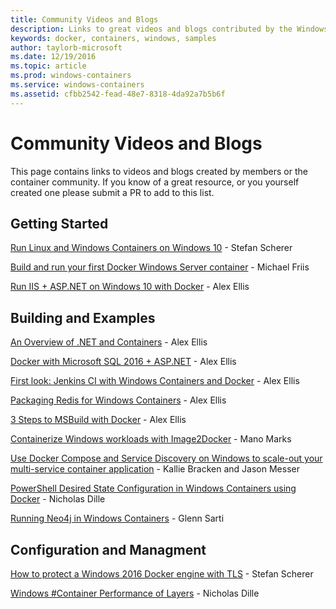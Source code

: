 ```yaml
---
title: Community Videos and Blogs
description: Links to great videos and blogs contributed by the Windows container community
keywords: docker, containers, windows, samples 
author: taylorb-microsoft
ms.date: 12/19/2016
ms.topic: article
ms.prod: windows-containers
ms.service: windows-containers
ms.assetid: cfbb2542-fead-48e7-8318-4da92a7b5b6f
---
```


# Community Videos and Blogs
This page contains links to videos and blogs created by members or the container community.  If you know of a great resource, or you yourself created one please submit a PR to add to this list.

## Getting Started
[Run Linux and Windows Containers on Windows 10](https://stefanscherer.github.io/run-linux-and-windows-containers-on-windows-10/) - Stefan Scherer

[Build and run your first Docker Windows Server container](https://blog.docker.com/2016/09/build-your-first-docker-windows-server-container/) - Michael Friis

[Run IIS + ASP.NET on Windows 10 with Docker](http://blog.alexellis.io/run-iis-asp-net-on-windows-10-with-docker/) - Alex Ellis


## Building and Examples
[An Overview of .NET and Containers](http://blog.alexellis.io/docker-dotnet-containers/) - Alex Ellis

[Docker with Microsoft SQL 2016 + ASP.NET](http://blog.alexellis.io/docker-does-sql2016-aspnet/) - Alex Ellis

[First look: Jenkins CI with Windows Containers and Docker](http://blog.alexellis.io/continuous-integration-docker-windows-containers/)  - Alex Ellis

[Packaging Redis for Windows Containers](http://blog.alexellis.io/packaging-windows-containers/) - Alex Ellis

[3 Steps to MSBuild with Docker](http://blog.alexellis.io/3-steps-to-msbuild-with-docker/) - Alex Ellis

[Containerize Windows workloads with Image2Docker](https://blog.docker.com/2016/10/containerize-windows-workloads-image2docker/) - Mano Marks

[Use Docker Compose and Service Discovery on Windows to scale-out your multi-service container application](https://blogs.technet.microsoft.com/virtualization/2016/10/18/use-docker-compose-and-service-discovery-on-windows-to-scale-out-your-multi-service-container-application/) - Kallie Bracken and Jason Messer

[PowerShell Desired State Configuration in Windows Containers using Docker](http://dille.name/blog/2016/06/17/powershell-desired-state-configuration-psdsc-in-windows-containers-using-docker/) - Nicholas Dille

[Running Neo4j in Windows Containers](http://glennsarti.github.io/blog/neo4j-nano-containers) - Glenn Sarti

## Configuration and Managment
[How to protect a Windows 2016 Docker engine with TLS](https://stefanscherer.github.io/protecting-a-windows-2016-docker-engine-with-tls/) - Stefan Scherer

[Windows #Container Performance of Layers](http://dille.name/blog/2017/01/13/windows-container-performance-of-layers/) - Nicholas Dille
